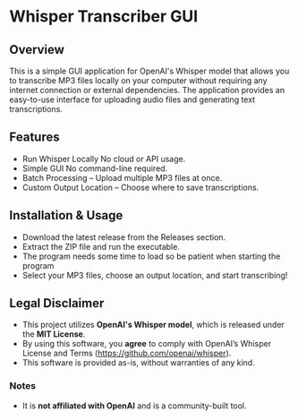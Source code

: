 # Whisper Transcriber GUI 

## Overview
This is a simple GUI application for OpenAI's Whisper model that allows you to transcribe MP3 files locally on your computer without requiring any internet connection or external dependencies. The application provides an easy-to-use interface for uploading audio files and generating text transcriptions.

## Features
- Run Whisper Locally No cloud or API usage.
- Simple GUI No command-line required.
- Batch Processing – Upload multiple MP3 files at once.
- Custom Output Location – Choose where to save transcriptions.

## Installation & Usage
- Download the latest release from the Releases section.
- Extract the ZIP file and run the executable.
- The program needs some time to load so be patient when starting the program
- Select your MP3 files, choose an output location, and start transcribing!

## Legal Disclaimer
- This project utilizes **OpenAI's Whisper model**, which is released under the **MIT License**.
- By using this software, you **agree** to comply with OpenAI’s Whisper License and Terms (https://github.com/openai/whisper).
- This software is provided as-is, without warranties of any kind.

### Notes
- It is **not affiliated with OpenAI** and is a community-built tool.
